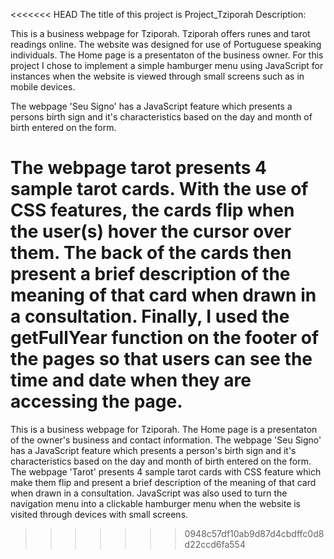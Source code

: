<<<<<<< HEAD
The title of this project is Project_Tziporah
Description:

This is a business webpage for Tziporah. Tziporah offers runes and tarot readings online.
The website was designed for use of Portuguese speaking individuals.
The Home page is a presentaton of the business owner.
For this project I chose to implement a simple hamburger menu using JavaScript for instances when the website is viewed through small screens such as in mobile devices.

The webpage 'Seu Signo' has a JavaScript feature which presents a persons birth sign and it's characteristics based on the day and month of birth entered on the form.

The webpage tarot presents 4 sample tarot cards. With the use of CSS features, the cards flip when the user(s) hover the cursor over them. The back of the cards then present a brief description of the meaning of that card when drawn in a consultation. 
Finally, I used the getFullYear function on the footer of the pages so that users can see the time and date when they are accessing the page.
=======
This is a business webpage for Tziporah. 
The Home page is a presentaton of the owner's business and contact information. 
The webpage 'Seu Signo' has a JavaScript feature which presents a person's birth sign and it's characteristics based on the day and month of birth entered on the form.
The webpage 'Tarot' presents 4 sample tarot cards with CSS feature which make them flip and present a brief description of the meaning of that card when drawn in a consultation. 
JavaScript was also used to turn the navigation menu into a clickable hamburger menu when the website is visited through devices with small screens.
>>>>>>> 0948c57df10ab9d87d4cbdffc0d8d22ccd6fa554
